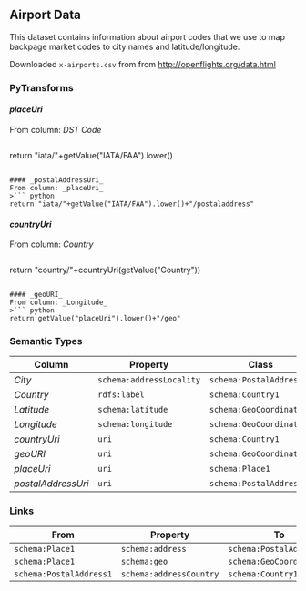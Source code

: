 ## Airport Data
This dataset contains information about airport codes that we use to map backpage market codes to city names and latitude/longitude.

Downloaded `x-airports.csv` from from http://openflights.org/data.html

### PyTransforms
#### _placeUri_
From column: _DST Code_
>``` python
return "iata/"+getValue("IATA/FAA").lower()
```

#### _postalAddressUri_
From column: _placeUri_
>``` python
return "iata/"+getValue("IATA/FAA").lower()+"/postaladdress"
```

#### _countryUri_
From column: _Country_
>``` python
return "country/"+countryUri(getValue("Country"))
```

#### _geoURI_
From column: _Longitude_
>``` python
return getValue("placeUri").lower()+"/geo"
```


### Semantic Types
| Column | Property | Class |
|  ----- | -------- | ----- |
| _City_ | `schema:addressLocality` | `schema:PostalAddress1`|
| _Country_ | `rdfs:label` | `schema:Country1`|
| _Latitude_ | `schema:latitude` | `schema:GeoCoordinates1`|
| _Longitude_ | `schema:longitude` | `schema:GeoCoordinates1`|
| _countryUri_ | `uri` | `schema:Country1`|
| _geoURI_ | `uri` | `schema:GeoCoordinates1`|
| _placeUri_ | `uri` | `schema:Place1`|
| _postalAddressUri_ | `uri` | `schema:PostalAddress1`|


### Links
| From | Property | To |
|  --- | -------- | ---|
| `schema:Place1` | `schema:address` | `schema:PostalAddress1`|
| `schema:Place1` | `schema:geo` | `schema:GeoCoordinates1`|
| `schema:PostalAddress1` | `schema:addressCountry` | `schema:Country1`|